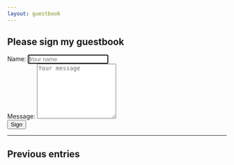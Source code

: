 ```yaml
---
layout: guestbook
---
```


## Please sign my guestbook

<form id="sign" method="post" action="https://api.wintron.io/guestbook">
<div>
<label for="name">Name:</label>
<input id="name" type="text" placeholder="Your name" autofocus />
</div>
<div>
<label for="message">Message:</label>
<textarea id="message" rows="8" placeholder="Your message"></textarea>
</div>
<input type="submit" value="Sign" />
</form>


___

## Previous entries

<ul id="entries">

</ul>
